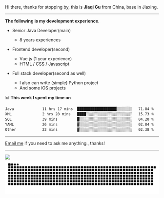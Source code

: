 Hi there, thanks for stopping by, this is **Jiaqi Gu** from China, base in Jiaxing.

---

**The following is my development experience.**

- Senior Java Developer(main)
  - 8 years experiences

- Frontend developer(second)
  - Vue.js (1 year experience)
  - HTML / CSS / Javascript
  
- Full stack developer(second as well)
  - I also can write (simple) Python project
  - And some iOS projects

📊 **This week I spent my time on**
<!--START_SECTION:waka-->

```txt
Java             11 hrs 17 mins  ██████████████████░░░░░░░   71.84 %
XML              2 hrs 28 mins   ████░░░░░░░░░░░░░░░░░░░░░   15.73 %
SQL              39 mins         █░░░░░░░░░░░░░░░░░░░░░░░░   04.20 %
YAML             26 mins         ▓░░░░░░░░░░░░░░░░░░░░░░░░   02.84 %
Other            22 mins         ▓░░░░░░░░░░░░░░░░░░░░░░░░   02.38 %
```

<!--END_SECTION:waka-->

---

[Email me](mailto:htk2klwgr@mozmail.com?subject=Hiring_from_GitHub) if you need to ask me anything., thanks!

---

![]( https://visitor-badge.glitch.me/badge?page_id=githubgujiaqi)
![]( https://github.com/droid-Q/droid-Q/raw/output/github-contribution-grid-snake.svg#gh-dark-mode-only)
